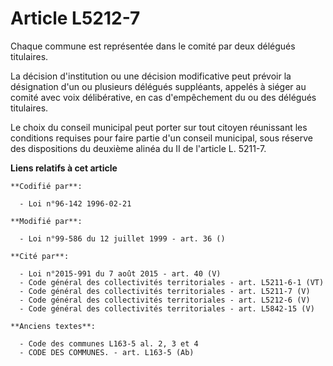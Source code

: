 # Article L5212-7

Chaque commune est représentée dans le comité par deux délégués titulaires. 

La décision d'institution ou une décision modificative peut prévoir la désignation d'un ou plusieurs délégués suppléants,
appelés à siéger au comité avec voix délibérative, en cas d'empêchement du ou des délégués titulaires. 

Le choix du conseil municipal peut porter sur tout citoyen réunissant les conditions requises pour faire partie d'un conseil
municipal, sous réserve des dispositions du deuxième alinéa du II de l'article L. 5211-7.

**Liens relatifs à cet article**

	**Codifié par**:

	  - Loi n°96-142 1996-02-21

	**Modifié par**:

	  - Loi n°99-586 du 12 juillet 1999 - art. 36 ()

	**Cité par**:

	  - Loi n°2015-991 du 7 août 2015 - art. 40 (V)
	  - Code général des collectivités territoriales - art. L5211-6-1 (VT)
	  - Code général des collectivités territoriales - art. L5211-7 (V)
	  - Code général des collectivités territoriales - art. L5212-6 (V)
	  - Code général des collectivités territoriales - art. L5842-15 (V)

	**Anciens textes**:

	  - Code des communes L163-5 al. 2, 3 et 4
	  - CODE DES COMMUNES. - art. L163-5 (Ab)
